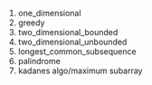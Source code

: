 1. one_dimensional
2. greedy
3. two_dimensional_bounded
4. two_dimensional_unbounded
5. longest_common_subsequence
7. palindrome
8. kadanes algo/maximum subarray